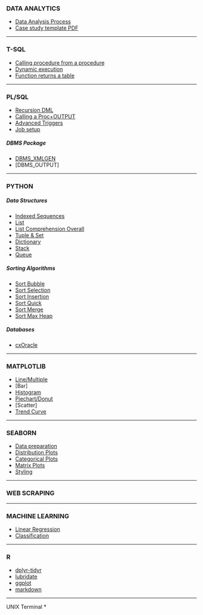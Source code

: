 ### DATA ANALYTICS
* [Data Analysis Process](data_analysis_process.pdf)
* [Case study template PDF](case_study_template.pdf)

---

### T-SQL
* [Calling procedure from a procedure](scripts/procedure_output_call.sql)
* [Dynamic execution](scripts/dynamic_parameters.sql)
* [Function returns a table](old/tsql_func_return_table_template)

---

### PL/SQL
* [Recursion DML](scripts/recursion_dml.sql)
* [Calling a Proc+OUTPUT](scripts/ora_calling_proc.sql)
* [Advanced Triggers](scripts/ora_triggers_advanced.sql)
* [Job setup](scripts/job.sql)

##### DBMS Package
  * [DBMS_XMLGEN](oracle/dbms_xmlgen.sql)
  * [DBMS_OUTPUT]
---

### PYTHON
##### Data Structures
  * [Indexed Sequences](scripts/ds_indexed_sequences.ipynb)
  * [List](scripts/ds_list.ipynb)
  * [List Comprehension Overall](scripts/list_comprehension_overall.ipynb)
  * [Tuple & Set](scripts/ds_tuple_set.ipynb)
  * [Dictionary](scripts/ds_dictionary.ipynb)
  * [Stack](scripts/ds_stack.ipynb)
  * [Queue](scripts/ds_queue.ipynb)
##### Sorting Algorithms
  * [Sort Bubble](python/sort_algo_bubble.py)
  * [Sort Selection](python/sort_algo_selection.py)
  * [Sort Insertion](python/sort_algo_insertion.py)
  * [Sort Quick](python/sort_algo_quick.py)
  * [Sort Merge](python/sort_algo_merge.py)
  * [Sort Max Heap](python/sort_algo_max_heap.py)
##### Databases
  * [cxOracle](python/cx_oracle.py)

---

### MATPLOTLIB
* [Line/Multiple](matplotlib/line_multiple_wide.ipynb)
* [Bar]
* [Histogram](matplotlib/hist.ipynb)
* [Piechart/Donut](matplotlib/pie_chart.ipynb)
* [Scatter]
* [Trend Curve](matplotlib/trend_curve.ipynb)

---

### SEABORN
  * [Data preparation](python/seaborn-1-data-preparation.ipynb)
  * [Distribution Plots](python/seaborn-2-distribution-plot.ipynb)
  * [Categorical Plots](python/seaborn-3-categorical-plot.ipynb)
  * [Matrix Plots](python/seaborn-4-matrix-plot.ipynb)
  * [Styling](python/seaborn-5-style.ipynb)
 
---

### WEB SCRAPING

---

### MACHINE LEARNING
* [Linear Regression](python/ml_basic_linear_regression.ipynb)
* [Classification](python/ml_basic_classification.ipynb)

---

### R
* [dplyr-tidyr](r/dplyr-tidyr.pdf)
* [lubridate](r/lubridate.pdf)
* [ggplot](r/ggplot.pdf)
* [markdown](r/markdown.pdf)

---

UNIX Terminal
*
